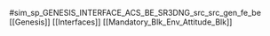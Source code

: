 #sim_sp_GENESIS_INTERFACE_ACS_BE_SR3DNG_src_src_gen_fe_be
[[Genesis]]
[[Interfaces]]
[[Mandatory_Blk_Env_Attitude_Blk]]
